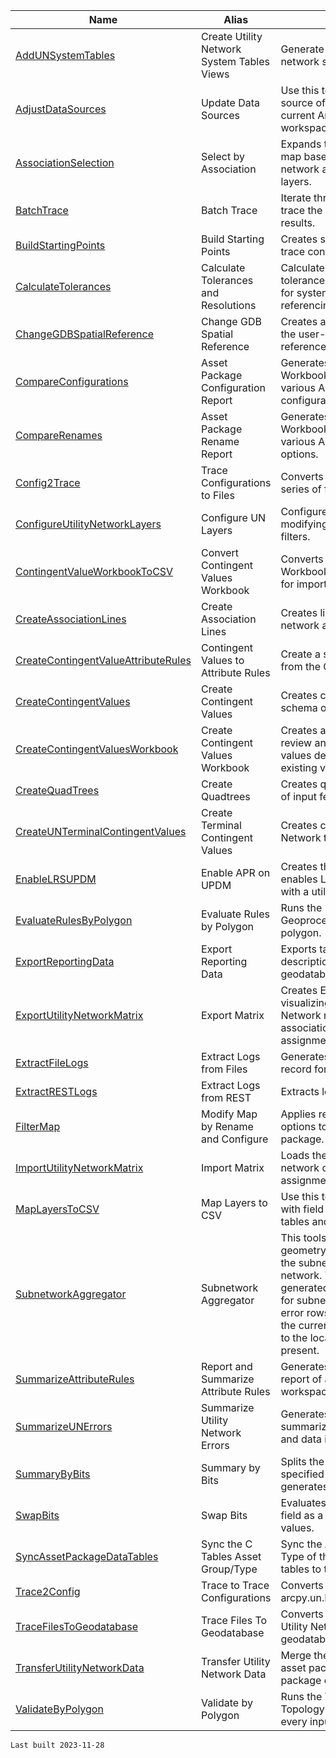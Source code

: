 | Name | Alias | Description |
| --- | --- | --- |
| [AddUNSystemTables](./AddUNSystemTables.html) | Create Utility Network System Tables Views | Generate views on the utility network system tables. |
| [AdjustDataSources](./AdjustDataSources.html) | Update Data Sources | Use this tool to convert the data source of layers in the maps in the current ArcGIS Pro project to a workspace. |
| [AssociationSelection](./AssociationSelection.html) | Select by Association | Expands the current selection in the map based on specified utility network association types and layers. |
| [BatchTrace](./BatchTrace.html) | Batch Trace | Iterate through the starting points to trace the utility network and use the results. |
| [BuildStartingPoints](./BuildStartingPoints.html) | Build Starting Points | Creates starting points based on a trace configuration. |
| [CalculateTolerances](./CalculateTolerances.html) | Calculate Tolerances and Resolutions | Calculate the XY, Z, and M tolerances based on a measure unit for systems that will use a linear referencing system (LRS). |
| [ChangeGDBSpatialReference](./ChangeGDBSpatialReference.html) | Change GDB Spatial Reference | Creates a new file geodatabase in the user-specified spatial reference. |
| [CompareConfigurations](./CompareConfigurations.html) | Asset Package Configuration Report | Generates a collection of Excel Workbooks/Sheets to review the various Asset Package configuration options. |
| [CompareRenames](./CompareRenames.html) | Asset Package Rename Report | Generates a collection of Excel Workbooks/Sheets to review the various Asset Package rename options. |
| [Config2Trace](./Config2Trace.html) | Trace Configurations to Files | Converts Trace Configurations to a series of files |
| [ConfigureUtilityNetworkLayers](./ConfigureUtilityNetworkLayers.html) | Configure UN Layers | Configures utility network layers by modifying popups and display filters. |
| [ContingentValueWorkbookToCSV](./ContingentValueWorkbookToCSV.html) | Convert Contingent Values Workbook | Converts a Contingent Values Workbook to CSV files to be used for importing. |
| [CreateAssociationLines](./CreateAssociationLines.html) | Create Association Lines | Creates lines representing utility network associations. |
| [CreateContingentValueAttributeRules](./CreateContingentValueAttributeRules.html) | Contingent Values to Attribute Rules | Create a series of attribute rules from the Contingent Values. |
| [CreateContingentValues](./CreateContingentValues.html) | Create Contingent Values | Creates contingent values from schema or data. |
| [CreateContingentValuesWorkbook](./CreateContingentValuesWorkbook.html) | Create Contingent Values Workbook | Creates an excel workbook to review and modify contingent values defined by data, schema or existing values. |
| [CreateQuadTrees](./CreateQuadTrees.html) | Create Quadtrees | Creates quadtrees from a collection of input features. |
| [CreateUNTerminalContingentValues](./CreateUNTerminalContingentValues.html) | Create Terminal Contingent Values | Creates contingent values for Utility Network terminal fields. |
| [EnableLRSUPDM](./EnableLRSUPDM.html) | Enable APR on UPDM | Creates the script to enable LRS or enables LRS on a UPDM database with a utility network. |
| [EvaluateRulesByPolygon](./EvaluateRulesByPolygon.html) | Evaluate Rules by Polygon | Runs the Evaluate Rules Geoprocessing tool for every input polygon. |
| [ExportReportingData](./ExportReportingData.html) | Export Reporting Data | Exports tables with domain descriptions to an output geodatabase. |
| [ExportUtilityNetworkMatrix](./ExportUtilityNetworkMatrix.html) | Export Matrix | Creates Excel workbooks for visualizing and modifying Utility Network rules, categories, association roles, and terminal assignments. |
| [ExtractFileLogs](./ExtractFileLogs.html) | Extract Logs from Files | Generates a Mobile GDB with a record for each entry in a log file. |
| [ExtractRESTLogs](./ExtractRESTLogs.html) | Extract Logs from REST | Extracts logs from ArcGIS Server. |
| [FilterMap](./FilterMap.html) | Modify Map by Rename and Configure | Applies rename and configuration options to maps based on an asset package. |
| [ImportUtilityNetworkMatrix](./ImportUtilityNetworkMatrix.html) | Import Matrix | Loads the values from the rule, network category, and terminal assignment workbooks. |
| [MapLayersToCSV](./MapLayersToCSV.html) | Map Layers to CSV | Use this tool to create a csv report with field information from your tables and layers. |
| [SubnetworkAggregator](./SubnetworkAggregator.html) | Subnetwork Aggregator | This tools generates aggregated geometry and asset summaries for the subnetworks in an utility network.  This can be used to generated subnetwork geometry for subnetworks who currently have error rows. The results will include the currently connected features up to the location where errors are present. |
| [SummarizeAttributeRules](./SummarizeAttributeRules.html) | Report and Summarize Attribute Rules | Generates a Mobile GDB that has a report of all the attribute rules in the workspace. |
| [SummarizeUNErrors](./SummarizeUNErrors.html) | Summarize Utility Network Errors | Generates a Mobile GDB summarizing utility network errors and data inconsistencies |
| [SummaryByBits](./SummaryByBits.html) | Summary by Bits | Splits the specified attributes by the specified bits present and generates data for reporting. |
| [SwapBits](./SwapBits.html) | Swap Bits | Evaluates the values of an integer field as a bit gate and swaps bit values. |
| [SyncAssetPackageDataTables](./SyncAssetPackageDataTables.html) | Sync the C Tables Asset Group/Type | Sync the Asset Group and Asset Type of the Asset Package data tables to the domain tables. |
| [Trace2Config](./Trace2Config.html) | Trace to Trace Configurations | Converts arcpy.un.Trace to arcpy.un.ImportTraceConfigurations |
| [TraceFilesToGeodatabase](./TraceFilesToGeodatabase.html) | Trace Files To Geodatabase | Converts the JSON files from a Utility Network trace to a geodatabase. |
| [TransferUtilityNetworkData](./TransferUtilityNetworkData.html) | Transfer Utility Network Data | Merge the data from one or more asset packages to an asset package or utility network. |
| [ValidateByPolygon](./ValidateByPolygon.html) | Validate by Polygon | Runs the Validate Network Topology Geoprocessing tool for every input polygon. |

`Last built 2023-11-28`
